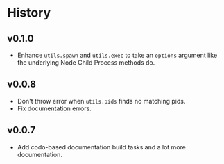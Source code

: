 History
=======

v0.1.0
------
* Enhance `utils.spawn` and `utils.exec` to take an `options` argument like
  the underlying Node Child Process methods do.

v0.0.8
------
* Don't throw error when `utils.pids` finds no matching pids.
* Fix documentation errors.

v0.0.7
------
* Add codo-based documentation build tasks and a lot more documentation.
